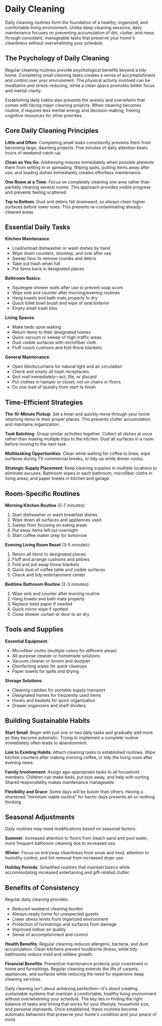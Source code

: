 # Daily Cleaning

Daily cleaning routines form the foundation of a healthy, organized, and comfortable living environment. Unlike deep cleaning sessions, daily maintenance focuses on preventing accumulation of dirt, clutter, and mess through consistent, manageable tasks that preserve your home's cleanliness without overwhelming your schedule.

## The Psychology of Daily Cleaning

Regular cleaning routines provide psychological benefits beyond a tidy home. Completing small cleaning tasks creates a sense of accomplishment and control over your environment. The physical activity involved can be meditative and stress-reducing, while a clean space promotes better focus and mental clarity.

Establishing daily habits also prevents the anxiety and overwhelm that comes with facing major cleaning projects. When cleaning becomes routine, it requires less mental energy and decision-making, freeing cognitive resources for other priorities.

## Core Daily Cleaning Principles

**Little and Often**: Completing small tasks consistently prevents them from becoming large, daunting projects. Five minutes of daily attention beats hours of weekend catch-up.

**Clean as You Go**: Addressing messes immediately when possible prevents them from setting in or spreading. Wiping spills, putting items away after use, and loading dishes immediately creates effortless maintenance.

**One Room at a Time**: Focus on completely cleaning one area rather than partially cleaning several rooms. This approach provides visible progress and prevents feeling scattered.

**Top to Bottom**: Dust and debris fall downward, so always clean higher surfaces before lower ones. This prevents re-contaminating already-cleaned areas.

## Essential Daily Tasks

**Kitchen Maintenance**:
- Load/unload dishwasher or wash dishes by hand
- Wipe down counters, stovetop, and sink after use
- Sweep floor to remove crumbs and debris
- Take out trash when full
- Put items back in designated places

**Bathroom Basics**:
- Squeegee shower walls after use to prevent soap scum
- Wipe sink and counter after morning/evening routines
- Hang towels and bath mats properly to dry
- Quick toilet bowl brush and wipe of seat/exterior
- Empty small trash bins

**Living Spaces**:
- Make beds upon waking
- Return items to their designated homes
- Quick vacuum or sweep of high-traffic areas
- Dust visible surfaces with microfiber cloth
- Fluff couch cushions and fold throw blankets

**General Maintenance**:
- Open blinds/curtains for natural light and air circulation
- Check and empty all trash receptacles
- Sort mail immediately—act, file, or discard
- Put clothes in hamper or closet, not on chairs or floors
- Do one load of laundry from start to finish

## Time-Efficient Strategies

**The 10-Minute Pickup**: Set a timer and quickly move through your home returning items to their proper places. This prevents clutter accumulation and maintains organization.

**Task Batching**: Group similar activities together. Collect all dishes at once rather than making multiple trips to the kitchen. Dust all surfaces in a room before moving to the next task.

**Multitasking Opportunities**: Clean while waiting for coffee to brew, wipe surfaces during TV commercial breaks, or tidy up while dinner cooks.

**Strategic Supply Placement**: Keep cleaning supplies in multiple locations to eliminate excuses. Bathroom wipes in each bathroom, microfiber cloths in living areas, and paper towels in kitchen and garage.

## Room-Specific Routines

**Morning Kitchen Routine** (5-7 minutes):
1. Start dishwasher or wash breakfast dishes
2. Wipe down all surfaces and appliances used
3. Sweep floor focusing on eating areas
4. Put away items left out overnight
5. Start coffee maker prep for tomorrow

**Evening Living Room Reset** (3-5 minutes):
1. Return all items to designated places
2. Fluff and arrange cushions and pillows
3. Fold and put away throw blankets
4. Quick dust of coffee table and visible surfaces
5. Check and tidy entertainment center

**Bedtime Bathroom Routine** (2-3 minutes):
1. Wipe sink and counter after evening routine
2. Hang towels and bath mats properly
3. Replace toilet paper if needed
4. Quick mirror wipe if spotted
5. Close shower curtain or door to air dry

## Tools and Supplies

**Essential Equipment**:
- Microfiber cloths (multiple colors for different areas)
- All-purpose cleaner or homemade solutions
- Vacuum cleaner or broom and dustpan
- Disinfecting wipes for quick cleanups
- Paper towels for spills and drying

**Storage Solutions**:
- Cleaning caddies for portable supply transport
- Designated homes for frequently used items
- Hooks and baskets for quick organization
- Drawer organizers and shelf dividers

## Building Sustainable Habits

**Start Small**: Begin with just one or two daily tasks and gradually add more as they become automatic. Trying to implement a complete routine immediately often leads to abandonment.

**Link to Existing Habits**: Attach cleaning tasks to established routines. Wipe kitchen counters after making morning coffee, or tidy the living room after evening news.

**Family Involvement**: Assign age-appropriate tasks to all household members. Children can make beds, put toys away, and help with sorting. Shared responsibility makes maintenance manageable.

**Flexibility and Grace**: Some days will be busier than others. Having a shortened "minimum viable routine" for hectic days prevents all-or-nothing thinking.

## Seasonal Adjustments

Daily routines may need modifications based on seasonal factors:

**Summer**: Increased attention to floors from beach sand and pool water, more frequent bathroom cleaning due to increased use.

**Winter**: Focus on entryway cleanliness from snow and mud, attention to humidity control, and lint removal from increased dryer use.

**Holiday Periods**: Simplified routines that maintain basics while accommodating increased entertaining and gift-related clutter.

## Benefits of Consistency

Regular daily cleaning provides:
- Reduced weekend cleaning burden
- Always-ready home for unexpected guests
- Lower stress levels from organized environment
- Protection of furnishings and surfaces from damage
- Improved indoor air quality
- Sense of accomplishment and control

**Health Benefits**: Regular cleaning reduces allergens, bacteria, and dust accumulation. Clean kitchens prevent foodborne illness, while tidy bathrooms reduce mold and mildew growth.

**Financial Benefits**: Preventive maintenance protects your investment in home and furnishings. Regular cleaning extends the life of carpets, appliances, and surfaces while reducing the need for expensive deep cleaning services.

Daily cleaning isn't about achieving perfection—it's about creating sustainable systems that maintain a comfortable, healthy living environment without overwhelming your schedule. The key lies in finding the right balance of tasks and timing that works for your lifestyle, household size, and personal standards. Once established, these routines become automatic behaviors that preserve your home's condition and your peace of mind.